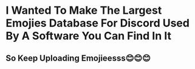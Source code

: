 <html>
<h1> I Wanted To Make The Largest Emojies Database For Discord Used By A Software You Can Find In It </h1>
          <h2> So Keep Uploading Emojieesss😊😊😊</h2>
